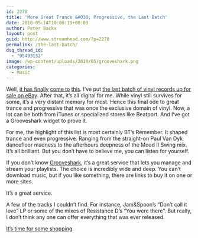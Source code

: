 ```yaml
---
id: 2278
title: 'More Great Trance &#038; Progressive, the Last Batch'
date: 2010-05-14T10:00:19+00:00
author: Peter Backx
layout: post
guid: http://www.streamhead.com/?p=2278
permalink: /the-last-batch/
dsq_thread_id:
  - "95493132"
image: /wp-content/uploads/2010/05/grooveshark.png
categories:
  - Music
---
```

Well, <a title="Impulses" href="http://www.streamhead.com/alcatraz-bastardo-ep-essay-impulses/" target="_blank">it has finally</a> <a title="Records for sale" href="http://www.streamhead.com/records-sale-vinyl-bugging/" target="_blank">come to</a> <a title="vinyl" href="http://www.streamhead.com/vinyl-the-choice-and-some-astralasia-musings/" target="_blank">this</a>. I&#8217;ve put <a title="eBay vinyl sales" href="http://shop.benl.ebay.be/kbaxter_be/m.html?_nkw=&_armrs=1&_from=&_ipg=&_trksid=p3686" target="_blank">the last batch of vinyl records up for sale on eBay</a>. After that, it&#8217;s all digital for me. While vinyl still survives for some, it&#8217;s a very distant memory for most. Hence this final ode to great trance and progressive that was once the exclusive domain of vinyl. Now, a lot can be both from iTunes or specialized stores like Beatport. And I&#8217;ve got a Grooveshark widget to prove it.

<!--more-->For me, the highlight of this list is most certainly BT&#8217;s Remember. It shaped trance and even progressive. Ranging from the straight-on Paul Van Dyk dancefloor madness to the afterhours deepness of the Mood II Swing mix. It&#8217;s all brilliant. But you don&#8217;t have to believe me, you can listen for yourself.



If you don&#8217;t know <a title="Grooveshark" href="http://listen.grooveshark.com/" target="_blank">Grooveshark</a>, it&#8217;s a great service that lets you manage and stream your playlists. The choice is incredibly wide and deep. You can&#8217;t download music, but if you like something, there are links to buy it on one or more sites.

It&#8217;s a great service.

A few of the tracks I couldn&#8217;t find. For instance, Jam&Spoon&#8217;s &#8220;Don&#8217;t call it love&#8221; LP or some of the mixes of Resistance D&#8217;s &#8220;You were there&#8221;. But really, I don&#8217;t think any one can offer everything that was ever released.

<a title="eBay vinyl sales" href="http://shop.benl.ebay.be/kbaxter_be/m.html?_nkw=&_armrs=1&_from=&_ipg=&_trksid=p3686" target="_blank">It&#8217;s time for some shopping</a>.

<!-- AddThis Advanced Settings generic via filter on the_content -->

<!-- AddThis Share Buttons generic via filter on the_content -->